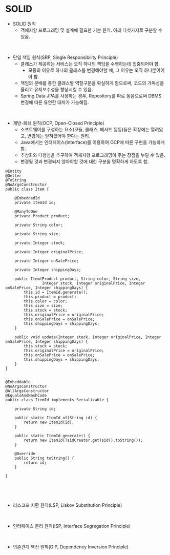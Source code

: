 # SOLID

* SOLID 원칙
  * 객체지향 프로그래밍 및 설계에 필요한 기본 원칙. 아래 다섯가지로 구분할 수 있음.

<br>

* 단일 책임 원칙(SRP, Single Responsibility Principle)
  * 클래스가 제공하는 서비스는 오직 하나의 책임을 수행하는데 집중되어야 함.
    * 모종의 이유로 하나의 클래스를 변경해야할 때, 그 이유는 오직 하나뿐이어야 함.
  * 책임의 분배를 통한 클래스별 역할구분을 확실하게 함으로써, 코드의 가독성을 올리고 유지보수성을 향상시킬 수 있음.
  * Spring Data JPA를 사용하는 경우, Repository를 따로 놓음으로써 DBMS 변경에 따른 유연한 대처가 가능해짐.

<br>

* 개방-폐쇄 원칙(OCP, Open-Closed Principle)
  * 소프트웨어를 구성하는 요소(모듈, 클래스, 메서드 등등)들은 확장에는 열려있고, 변경에는 닫혀있어야 한다는 원리.
  * Java에서는 인터페이스(Interface)를 이용하여 OCP에 따른 구현을 가능하게 함.
  * 추상화와 다형성을 추구하여 객체지향 프로그래밍이 주는 장점을 누릴 수 있음.
  * 변경될 것과 변경되지 않아야할 것에 대한 구분을 명확하게 하도록 함.

```
@Entity
@Getter
@ToString
@NoArgsConstructor
public class Item {

    @EmbeddedId
    private ItemId id;

    @ManyToOne
    private Product product;

    private String color;

    private String size;

    private Integer stock;

    private Integer originalPrice;

    private Integer onSalePrice;

    private Integer shippingDays;

    public Item(Product product, String color, String size,
                Integer stock, Integer originalPrice, Integer onSalePrice, Integer shippingDays) {
        this.id = ItemId.generate();
        this.product = product;
        this.color = color;
        this.size = size;
        this.stock = stock;
        this.originalPrice = originalPrice;
        this.onSalePrice = onSalePrice;
        this.shippingDays = shippingDays;
    }

    public void update(Integer stock, Integer originalPrice, Integer onSalePrice, Integer shippingDays) {
        this.stock = stock;
        this.originalPrice = originalPrice;
        this.onSalePrice = onSalePrice;
        this.shippingDays = shippingDays;
    }
}


@Embeddable
@NoArgsConstructor
@AllArgsConstructor
@EqualsAndHashCode
public class ItemId implements Serializable {

    private String id;

    public static ItemId of(String id) {
        return new ItemId(id);
    }

    public static ItemId generate() {
        return new ItemId(TsidCreator.getTsid().toString());
    }

    @Override
    public String toString() {
        return id;
    }

}



```


<br>

* 리스코프 치환 원칙(LSP, Liskov Substitution Principle)


<br>

* 인터페이스 분리 원칙(ISP, Interface Segregation Principle)


<br>

* 의존관계 역전 원칙(DIP, Dependency Inversion Principle)


<br>
